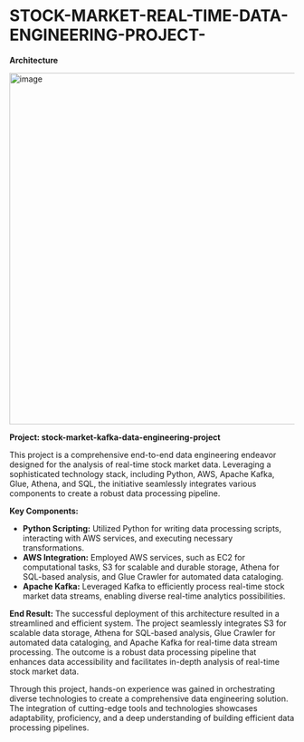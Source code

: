 # STOCK-MARKET-REAL-TIME-DATA-ENGINEERING-PROJECT-

**Architecture**

<img width="620" alt="image" src="https://github.com/dedhiaraj2002/STOCK-MARKET-REAL-TIME-DATA-ENGINEERING-PROJECT-/assets/58104026/c2048deb-9955-496e-ad1d-be844dfacb3f">

**Project: stock-market-kafka-data-engineering-project**

This project is a comprehensive end-to-end data engineering endeavor designed for the analysis of real-time stock market data. Leveraging a sophisticated technology stack, including Python, AWS, Apache Kafka, Glue, Athena, and SQL, the initiative seamlessly integrates various components to create a robust data processing pipeline.

**Key Components:**
- **Python Scripting:** Utilized Python for writing data processing scripts, interacting with AWS services, and executing necessary transformations.
- **AWS Integration:** Employed AWS services, such as EC2 for computational tasks, S3 for scalable and durable storage, Athena for SQL-based analysis, and Glue Crawler for automated data cataloging.
- **Apache Kafka:** Leveraged Kafka to efficiently process real-time stock market data streams, enabling diverse real-time analytics possibilities.

**End Result:**
The successful deployment of this architecture resulted in a streamlined and efficient system. The project seamlessly integrates S3 for scalable data storage, Athena for SQL-based analysis, Glue Crawler for automated data cataloging, and Apache Kafka for real-time data stream processing. The outcome is a robust data processing pipeline that enhances data accessibility and facilitates in-depth analysis of real-time stock market data.

Through this project, hands-on experience was gained in orchestrating diverse technologies to create a comprehensive data engineering solution. The integration of cutting-edge tools and technologies showcases adaptability, proficiency, and a deep understanding of building efficient data processing pipelines.
